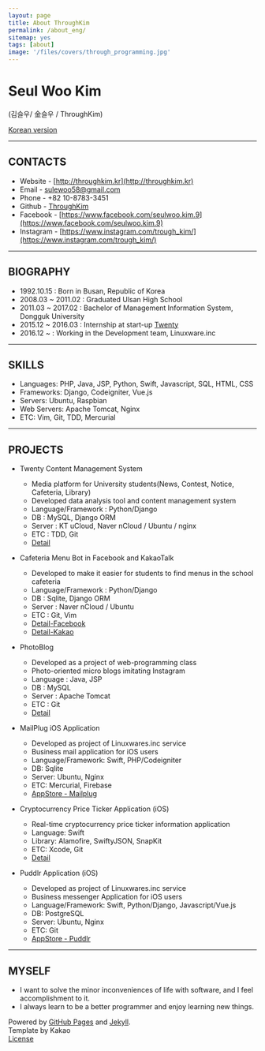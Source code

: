 ```yaml
---
layout: page
title: About ThroughKim
permalink: /about_eng/
sitemap: yes
tags: [about]
image: '/files/covers/through_programming.jpg'
---
```

# Seul Woo Kim
(김슬우/ 金슬우 / ThroughKim)  
  
[Korean version](http://throughkim.kr/about/)

---

## CONTACTS

* Website - [http://throughkim.kr](http://throughkim.kr)
* Email - [sulewoo58@gmail.com](mailto:sulewoo58@gmail.com)
* Phone - +82 10-8783-3451
* Github - [ThroughKim](https://github.com/ThroughKim)
* Facebook - [https://www.facebook.com/seulwoo.kim.9](https://www.facebook.com/seulwoo.kim.9)
* Instagram - [https://www.instagram.com/trough_kim/](https://www.instagram.com/trough_kim/)

---

## BIOGRAPHY

* 1992.10.15 : Born in Busan, Republic of Korea
* 2008.03 ~ 2011.02  : Graduated Ulsan High School
* 2011.03 ~ 2017.02 : Bachelor of Management Information System, Dongguk University
* 2015.12 ~ 2016.03  : Internship at start-up [Twenty](https://www.facebook.com/withtwenty/)
* 2016.12 ~ : Working in the Development team, Linuxware.inc

---

## SKILLS

* Languages: PHP, Java, JSP, Python, Swift, Javascript, SQL, HTML, CSS
* Frameworks: Django, Codeigniter, Vue.js
* Servers: Ubuntu, Raspbian
* Web Servers: Apache Tomcat, Nginx
* ETC: Vim, Git, TDD, Mercurial

---

## PROJECTS

 * Twenty Content Management System
    - Media platform for University students(News, Contest, Notice, Cafeteria, Library)
    - Developed data analysis tool and content management system
    - Language/Framework : Python/Django
    - DB : MySQL, Django ORM
    - Server : KT uCloud, Naver nCloud / Ubuntu / nginx
    - ETC : TDD, Git
    - [Detail](http://throughkim.kr/2016/10/18/pf-twenty-cms-eng/)
  

 * Cafeteria Menu Bot in Facebook and KakaoTalk
    - Developed to make it easier for students to find menus in the school cafeteria
    - Language/Framework : Python/Django
    - DB : Sqlite, Django ORM
    - Server : Naver nCloud / Ubuntu
    - ETC : Git, Vim
    - [Detail-Facebook](http://throughkim.kr/2016/10/18/pf-facebook-haksikbot-eng/)
    - [Detail-Kakao](http://throughkim.kr/2016/10/18/pf-kakao-haksik-eng/)
  
  
 * PhotoBlog
    - Developed as a project of web-programming class
    - Photo-oriented micro blogs imitating Instagram
    - Language : Java, JSP
    - DB : MySQL
    - Server : Apache Tomcat
    - ETC : Git
    - [Detail](http://throughkim.kr/2016/10/18/pf-photoblog-eng/)
    
 * MailPlug iOS Application
    - Developed as project of Linuxwares.inc service
    - Business mail application for iOS users
    - Language/Framework: Swift, PHP/Codeigniter
    - DB: Sqlite
    - Server: Ubuntu, Nginx
    - ETC: Mercurial, Firebase
    - [AppStore - Mailplug](https://itunes.apple.com/us/app/%EB%A9%94%EC%9D%BC%ED%94%8C%EB%9F%AC%EA%B7%B8/id1253780302)

 * Cryptocurrency Price Ticker Application (iOS)
    - Real-time cryptocurrency price ticker information application
    - Language: Swift
    - Library: Alamofire, SwiftyJSON, SnapKit
    - ETC: Xcode, Git
    - [Detail](http://throughkim.kr/2018/01/12/cryptocurrency-premium-app-eng/)
    
  * Puddlr Application (iOS)
      - Developed as project of Linuxwares.inc service
      - Business messenger Application for iOS users
      - Language/Framework: Swift, Python/Django, Javascript/Vue.js
      - DB: PostgreSQL
      - Server: Ubuntu, Nginx
      - ETC: Git
      - [AppStore - Puddlr](https://itunes.apple.com/us/app/%ED%8D%BC%EB%93%A4%EB%9F%AC-be-simple-together/id1211526005?mt=8&uo=4)
      
---

## MYSELF

* I want to solve the minor inconveniences of life with software, and I feel accomplishment to it.
* I always learn to be a better programmer and enjoy learning new things.
  
  

  
Powered by [GitHub Pages](https://pages.github.com) and [Jekyll](https://jekyllrb.com).  
Template by Kakao  
[License](/license)
